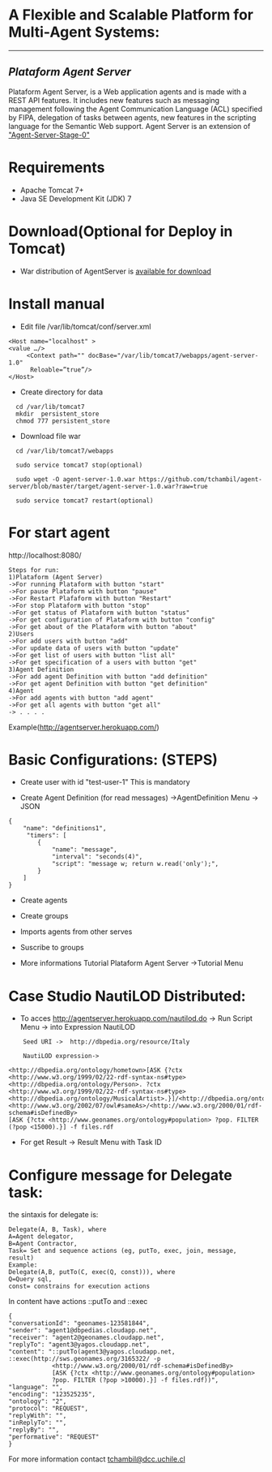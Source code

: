 ﻿# A Flexible and Scalable Platform for Multi-Agent Systems: 
---
*Plataform Agent Server*
---
 Plataform Agent Server, is a Web application agents and is made with a REST API features. It includes new features such as messaging management following the Agent Communication Language (ACL) specified by FIPA, delegation of tasks between agents, new features in the scripting language for the Semantic Web support.
 Agent Server is an extension of ["Agent-Server-Stage-0"](http://basetechnology.blogspot.com/2012_03_01_archive.html)
# Requirements
+ Apache Tomcat 7+
+ Java SE Development Kit (JDK) 7

# Download(Optional for Deploy in Tomcat) 
+ War distribution of AgentServer is [available for download](https://github.com/tchambil/agent-server/blob/master/target/agent-server-1.0.war)

# Install manual

+ Edit file /var/lib/tomcat/conf/server.xml 

```shell
<Host name="localhost" >
<value …/>
     <Context path="" docBase="/var/lib/tomcat7/webapps/agent-server-1.0"
      Reloable=”true”/>
</Host>
```

+ Create directory for data

 ```shell  
   cd /var/lib/tomcat7
   mkdir  persistent_store 
   chmod 777 persistent_store 
```

+ Download file war 
 ```shell    
   cd /var/lib/tomcat7/webapps
   
   sudo service tomcat7 stop(optional)

   sudo wget -O agent-server-1.0.war https://github.com/tchambil/agent-server/blob/master/target/agent-server-1.0.war?raw=true
   
   sudo service tomcat7 restart(optional)
```

# For start agent

http://localhost:8080/ 

```shell 
Steps for run:
1)Plataform (Agent Server)
->For running Plataform with button "start"
->For pause Plataform with button "pause"
->For Restart Plafaform with button "Restart"
->For stop Plataform with button "stop"
->For get status of Plataform with button "status"
->For get configuration of Plataform with button "config"
->For get about of the Plataform with button "about"
2)Users
->For add users with button "add"
->For update data of users with button "update"
->For get list of users with button "list all"
->For get specification of a users with button "get" 
3)Agent Definition
->For add agent Definition with button "add definition" 
->For get agent Definition with button "get definition" 
4)Agent
->For add agents with button "add agent" 
->For get all agents with button "get all"
-> . . . .
```
Example(http://agentserver.herokuapp.com/)

# Basic Configurations: (STEPS)

+ Create user with id "test-user-1" This is mandatory

+ Create Agent Definition (for read messages)
   ->AgentDefinition Menu -> JSON

```shell
{
    "name": "definitions1",
     "timers": [
        {
            "name": "message",
            "interval": "seconds(4)",
            "script": "message w; return w.read('only');",
        }
    ]
}
```
+ Create agents 

+ Create groups

+ Imports agents from other serves

+ Suscribe to groups

+ More informations Tutorial Plataform Agent Server
 ->Tutorial Menu 


# Case Studio NautiLOD Distributed:
+ To acces http://agentserver.herokuapp.com/nautilod.do
  -> Run Script Menu ->  into Expression NautiLOD

```shell
	Seed URI ->  http://dbpedia.org/resource/Italy
	
	NautiLOD expression->

<http://dbpedia.org/ontology/hometown>[ASK {?ctx <http://www.w3.org/1999/02/22-rdf-syntax-ns#type> 
<http://dbpedia.org/ontology/Person>. ?ctx <http://www.w3.org/1999/02/22-rdf-syntax-ns#type> 
<http://dbpedia.org/ontology/MusicalArtist>.}]/<http://dbpedia.org/ontology/birthPlace>/
<http://www.w3.org/2002/07/owl#sameAs>/<http://www.w3.org/2000/01/rdf-schema#isDefinedBy>
[ASK {?ctx <http://www.geonames.org/ontology#population> ?pop. FILTER (?pop <15000).}] -f files.rdf

```

+ For get Result -> Result Menu with Task ID 

# Configure message for Delegate task:
the sintaxis for delegate is:
```shell
Delegate(A, B, Task), where
A=Agent delegator,
B=Agent Contractor,
Task= Set and sequence actions (eg, putTo, exec, join, message, result)
Example:
Delegate(A,B, putTo(C, exec(Q, const))), where
Q=Query sql,
const= constrains for execution actions
```
In content have actions ::putTo and ::exec

```shell
{ 
"conversationId": "geonames-123581844", 
"sender": "agent1@dbpedias.cloudapp.net", 
"receiver": "agent2@geonames.cloudapp.net", 
"replyTo": "agent3@yagos.cloudapp.net", 
"content": "::putTo(agent3@yagos.cloudapp.net, ::exec(http://sws.geonames.org/3165322/ -p 
			<http://www.w3.org/2000/01/rdf-schema#isDefinedBy> 
			[ASK {?ctx <http://www.geonames.org/ontology#population> 
			?pop. FILTER (?pop >10000).}] -f files.rdf))", 
"language": "", 
"encoding": "123525235", 
"ontology": "2", 
"protocol": "REQUEST", 
"replyWith": "",
"inReplyTo": "",
"replyBy": "", 
"performative": "REQUEST" 
}
```


For more information contact tchambil@dcc.uchile.cl

